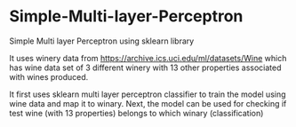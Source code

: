 # Simple-Multi-layer-Perceptron
Simple Multi layer Perceptron using sklearn library

It uses winery data from https://archive.ics.uci.edu/ml/datasets/Wine
which has wine data set of 3 different winery with 13 other properties associated with wines produced.

It first uses sklearn multi layer perceptron classifier to train the model using wine data and map it to winary.
Next, the model can be used for checking if test wine (with 13 properties) belongs to which winary (classification)
